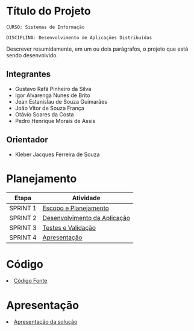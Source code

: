 # Título do Projeto

`CURSO: Sistemas de Informação`

`DISCIPLINA: Desenvolvimento de Aplicações Distribuídas`

Descrever resumidamente, em um ou dois parágrafos, o projeto que está sendo desenvolvido.

## Integrantes

* Gustavo Rafá Pinheiro da Silva
* Igor Alvarenga Nunes de Brito
* Jean Estanislau de Souza Guimarães
* João Vitor de Souza França
* Otávio Soares da Costa
* Pedro Henrique Morais de Assis

## Orientador

* Kleber Jacques Ferreira de Souza

# Planejamento

| Etapa         | Atividade |
|  :----:   | ----------- |
| SPRINT 1         |[Escopo e Planejamento](docs/especification.md) |
| SPRINT 2         |[Desenvolvimento da Aplicação](docs/development.md) |
| SPRINT 3         |[Testes e Validação](docs/tests.md) |
| SPRINT 4         |[Apresentação](presentation/README.md) |

# Código

<li><a href="src/README.md"> Código Fonte</a></li>

# Apresentação

<li><a href="presentation/README.md"> Apresentação da solução</a></li>
